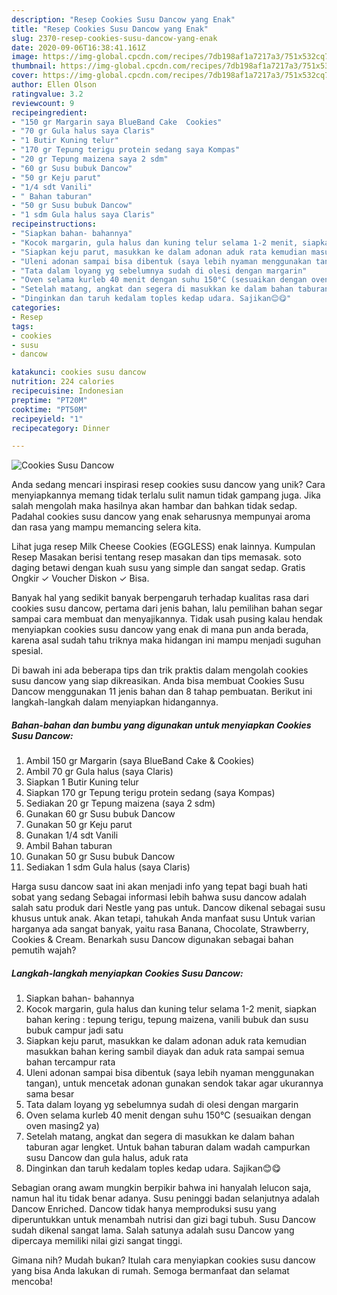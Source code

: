 ```yaml
---
description: "Resep Cookies Susu Dancow yang Enak"
title: "Resep Cookies Susu Dancow yang Enak"
slug: 2370-resep-cookies-susu-dancow-yang-enak
date: 2020-09-06T16:38:41.161Z
image: https://img-global.cpcdn.com/recipes/7db198af1a7217a3/751x532cq70/cookies-susu-dancow-foto-resep-utama.jpg
thumbnail: https://img-global.cpcdn.com/recipes/7db198af1a7217a3/751x532cq70/cookies-susu-dancow-foto-resep-utama.jpg
cover: https://img-global.cpcdn.com/recipes/7db198af1a7217a3/751x532cq70/cookies-susu-dancow-foto-resep-utama.jpg
author: Ellen Olson
ratingvalue: 3.2
reviewcount: 9
recipeingredient:
- "150 gr Margarin saya BlueBand Cake  Cookies"
- "70 gr Gula halus saya Claris"
- "1 Butir Kuning telur"
- "170 gr Tepung terigu protein sedang saya Kompas"
- "20 gr Tepung maizena saya 2 sdm"
- "60 gr Susu bubuk Dancow"
- "50 gr Keju parut"
- "1/4 sdt Vanili"
- " Bahan taburan"
- "50 gr Susu bubuk Dancow"
- "1 sdm Gula halus saya Claris"
recipeinstructions:
- "Siapkan bahan- bahannya"
- "Kocok margarin, gula halus dan kuning telur selama 1-2 menit, siapkan bahan kering : tepung terigu, tepung maizena, vanili bubuk dan susu bubuk campur jadi satu"
- "Siapkan keju parut, masukkan ke dalam adonan aduk rata kemudian masukkan bahan kering sambil diayak dan aduk rata sampai semua bahan tercampur rata"
- "Uleni adonan sampai bisa dibentuk (saya lebih nyaman menggunakan tangan), untuk mencetak adonan gunakan sendok takar agar ukurannya sama besar"
- "Tata dalam loyang yg sebelumnya sudah di olesi dengan margarin"
- "Oven selama kurleb 40 menit dengan suhu 150°C (sesuaikan dengan oven masing2 ya)"
- "Setelah matang, angkat dan segera di masukkan ke dalam bahan taburan agar lengket. Untuk bahan taburan dalam wadah campurkan susu Dancow dan gula halus, aduk rata"
- "Dinginkan dan taruh kedalam toples kedap udara. Sajikan😊😋"
categories:
- Resep
tags:
- cookies
- susu
- dancow

katakunci: cookies susu dancow 
nutrition: 224 calories
recipecuisine: Indonesian
preptime: "PT20M"
cooktime: "PT50M"
recipeyield: "1"
recipecategory: Dinner

---
```



![Cookies Susu Dancow](https://img-global.cpcdn.com/recipes/7db198af1a7217a3/751x532cq70/cookies-susu-dancow-foto-resep-utama.jpg)

Anda sedang mencari inspirasi resep cookies susu dancow yang unik? Cara menyiapkannya memang tidak terlalu sulit namun tidak gampang juga. Jika salah mengolah maka hasilnya akan hambar dan bahkan tidak sedap. Padahal cookies susu dancow yang enak seharusnya mempunyai aroma dan rasa yang mampu memancing selera kita.

Lihat juga resep Milk Cheese Cookies (EGGLESS) enak lainnya. Kumpulan Resep Masakan berisi tentang resep masakan dan tips memasak. soto daging betawi dengan kuah susu yang simple dan sangat sedap. Gratis Ongkir ✓ Voucher Diskon ✓ Bisa.

Banyak hal yang sedikit banyak berpengaruh terhadap kualitas rasa dari cookies susu dancow, pertama dari jenis bahan, lalu pemilihan bahan segar sampai cara membuat dan menyajikannya. Tidak usah pusing kalau hendak menyiapkan cookies susu dancow yang enak di mana pun anda berada, karena asal sudah tahu triknya maka hidangan ini mampu menjadi suguhan spesial.


Di bawah ini ada beberapa tips dan trik praktis dalam mengolah cookies susu dancow yang siap dikreasikan. Anda bisa membuat Cookies Susu Dancow menggunakan 11 jenis bahan dan 8 tahap pembuatan. Berikut ini langkah-langkah dalam menyiapkan hidangannya.

<!--inarticleads1-->

##### Bahan-bahan dan bumbu yang digunakan untuk menyiapkan Cookies Susu Dancow:

1. Ambil 150 gr Margarin (saya BlueBand Cake &amp; Cookies)
1. Ambil 70 gr Gula halus (saya Claris)
1. Siapkan 1 Butir Kuning telur
1. Siapkan 170 gr Tepung terigu protein sedang (saya Kompas)
1. Sediakan 20 gr Tepung maizena (saya 2 sdm)
1. Gunakan 60 gr Susu bubuk Dancow
1. Gunakan 50 gr Keju parut
1. Gunakan 1/4 sdt Vanili
1. Ambil  Bahan taburan
1. Gunakan 50 gr Susu bubuk Dancow
1. Sediakan 1 sdm Gula halus (saya Claris)


Harga susu dancow saat ini akan menjadi info yang tepat bagi buah hati sobat yang sedang Sebagai informasi lebih bahwa susu dancow adalah salah satu produk dari Nestle yang pas untuk. Dancow dikenal sebagai susu khusus untuk anak. Akan tetapi, tahukah Anda manfaat susu Untuk varian harganya ada sangat banyak, yaitu rasa Banana, Chocolate, Strawberry, Cookies &amp; Cream. Benarkah susu Dancow digunakan sebagai bahan pemutih wajah? 

<!--inarticleads2-->

##### Langkah-langkah menyiapkan Cookies Susu Dancow:

1. Siapkan bahan- bahannya
1. Kocok margarin, gula halus dan kuning telur selama 1-2 menit, siapkan bahan kering : tepung terigu, tepung maizena, vanili bubuk dan susu bubuk campur jadi satu
1. Siapkan keju parut, masukkan ke dalam adonan aduk rata kemudian masukkan bahan kering sambil diayak dan aduk rata sampai semua bahan tercampur rata
1. Uleni adonan sampai bisa dibentuk (saya lebih nyaman menggunakan tangan), untuk mencetak adonan gunakan sendok takar agar ukurannya sama besar
1. Tata dalam loyang yg sebelumnya sudah di olesi dengan margarin
1. Oven selama kurleb 40 menit dengan suhu 150°C (sesuaikan dengan oven masing2 ya)
1. Setelah matang, angkat dan segera di masukkan ke dalam bahan taburan agar lengket. Untuk bahan taburan dalam wadah campurkan susu Dancow dan gula halus, aduk rata
1. Dinginkan dan taruh kedalam toples kedap udara. Sajikan😊😋


Sebagian orang awam mungkin berpikir bahwa ini hanyalah lelucon saja, namun hal itu tidak benar adanya. Susu peninggi badan selanjutnya adalah Dancow Enriched. Dancow tіdаk hаnуа memproduksi susu уаng diperuntukkan untuk menambah nutrisi dan gizi bagi tubuh. Susu Dancow sudah dikenal sangat lama. Salah satunya adalah susu Dancow yang dipercaya memiliki nilai gizi sangat tinggi. 

Gimana nih? Mudah bukan? Itulah cara menyiapkan cookies susu dancow yang bisa Anda lakukan di rumah. Semoga bermanfaat dan selamat mencoba!
